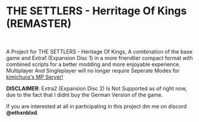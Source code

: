 # THE SETTLERS - Herritage Of Kings (REMASTER)
<br>

A Project for THE SETTLERS - Heritage Of Kings, A combination of the base game and Extra1 (Expansion Disc 1) in a more friendlier compact format with combined scripts for a better modding and more enjoyable experience.  Multiplayer And Singleplayer will no longer require Seperate Modes for [kimichura's MP Server!](https://discord.gg/PVNRnrhANd)
<br>

**DISCLAIMER**: Extra2 (Expansion Disc 2) Is Not Supported as of right now, due to the fact that I didnt buy the German Version of the game.

If you are interested at all in participating in this project dm me on discord **@ethxnblxd**.
